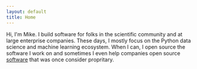 ```yaml
---
layout: default
title: Home
---
```


Hi, I'm Mike. I build software for folks in the scientific community and at
large enterprise companies. These days, I mostly focus on the Python data
science and machine learning ecosystem. When I can, I open source the software I
work on and sometimes I even help companies open source
[software](https://www.capitalone.com/tech/open-source/standardizing-machine-learning-model-development-with-rubicon/)
that was once consider propritary.

